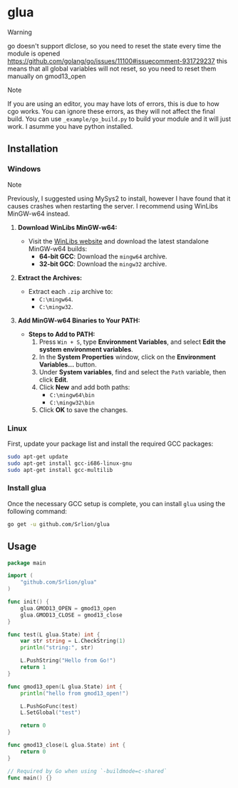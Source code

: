 # glua

> [!WARNING]
> go doesn't support dlclose, so you need to reset the state every time the module is opened
> https://github.com/golang/go/issues/11100#issuecomment-931729237
> this means that all global variables will not reset, so you need to reset them manually on gmod13_open

> [!NOTE]
> If you are using an editor, you may have lots of errors, this is due to how cgo works. You can ignore these errors, as they will not affect the final build.
> You can use `_example/go_build.py` to build your module and it will just work. I asumme you have python installed.

## Installation

### Windows

> [!NOTE]
> Previously, I suggested using MySys2 to install, however I have found that it causes crashes when restarting the server. I recommend using WinLibs MinGW-w64 instead.

1. **Download WinLibs MinGW-w64:**

   - Visit the [WinLibs website](https://winlibs.com/) and download the latest standalone MinGW-w64 builds:
     - **64-bit GCC**: Download the `mingw64` archive.
     - **32-bit GCC**: Download the `mingw32` archive.

2. **Extract the Archives:**

   - Extract each `.zip` archive to:
     - `C:\mingw64`.
     - `C:\mingw32`.

3. **Add MinGW-w64 Binaries to Your PATH:**

   - **Steps to Add to PATH:**
     1. Press `Win + S`, type **Environment Variables**, and select **Edit the system environment variables**.
     2. In the **System Properties** window, click on the **Environment Variables...** button.
     3. Under **System variables**, find and select the `Path` variable, then click **Edit**.
     4. Click **New** and add both paths:
        - `C:\mingw64\bin`
        - `C:\mingw32\bin`
     5. Click **OK** to save the changes.

### Linux

First, update your package list and install the required GCC packages:

```bash
sudo apt-get update
sudo apt-get install gcc-i686-linux-gnu
sudo apt-get install gcc-multilib
```

### Install glua

Once the necessary GCC setup is complete, you can install `glua` using the following command:

```bash
go get -u github.com/Srlion/glua
```

## Usage

```go
package main

import (
	"github.com/Srlion/glua"
)

func init() {
	glua.GMOD13_OPEN = gmod13_open
	glua.GMOD13_CLOSE = gmod13_close
}

func test(L glua.State) int {
	var str string = L.CheckString(1)
	println("string:", str)

	L.PushString("Hello from Go!")
	return 1
}

func gmod13_open(L glua.State) int {
	println("hello from gmod13_open!")

	L.PushGoFunc(test)
	L.SetGlobal("test")

	return 0
}

func gmod13_close(L glua.State) int {
	return 0
}

// Required by Go when using `-buildmode=c-shared`
func main() {}

```

